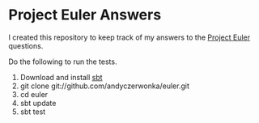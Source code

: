 Project Euler Answers
=====================

I created this repository to keep track of my answers to the [Project Euler](http://projecteuler.net) questions.

Do the following to run the tests.

1. Download and install [sbt](http://code.google.com/p/simple-build-tool/)
2. git clone git://github.com/andyczerwonka/euler.git
3. cd euler
4. sbt update
5. sbt test



